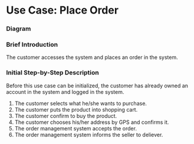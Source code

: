 # Use Case: Place Order


### Diagram


### Brief Introduction
The customer accesses the system and places an order in the system.


### Initial Step-by-Step Description
Before this use case can be initialized, the customer has already owned an account in the system and  logged in the system.

1. The customer selects what he/she wants to purchase.
2. The customer puts the product into shopping cart.
3. The customer confirm to buy the product.
2. The customer chooses his/her address by GPS and confirms it.
3. The order management system accepts the order.
4. The order management system informs the seller to deliever.
